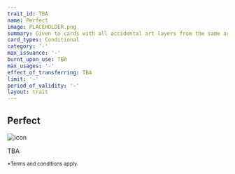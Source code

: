 ```yaml
---
trait_id: TBA
name: Perfect
image: PLACEHOLDER.png
summary: Given to cards with all accidental art layers from the same artist
card_types: Conditional
category: '-'
max_issuance: '-'
burnt_upon_use: TBA
max_usages: '-'
effect_of_transferring: TBA
limit: '-'
period_of_validity: '-'
layout: trait
---
```


## Perfect

![icon](/assets/images/trait-icons/{{page.image}})

TBA

<small>*Terms and conditions apply.</small>

